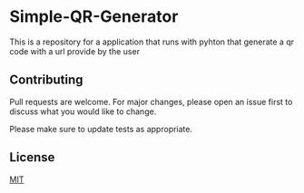 # Simple-QR-Generator #
This is a repository for a application that runs with pyhton that generate a qr code with a url provide by the user
## Contributing

Pull requests are welcome. For major changes, please open an issue first
to discuss what you would like to change.

Please make sure to update tests as appropriate.

## License

[MIT](https://choosealicense.com/licenses/mit/)